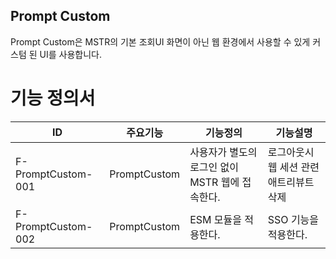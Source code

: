 ## Prompt Custom
Prompt Custom은 MSTR의 기본 조회UI 화면이 아닌 웹 환경에서 사용할 수 있게 커스텀 된 UI를 사용합니다. 
# 기능 정의서
|ID|주요기능|기능정의|기능설명|
|---|---|---|---|
|F-PromptCustom-001|PromptCustom|사용자가 별도의 로그인 없이 MSTR 웹에 접속한다.|로그아웃시 웹 세션 관련 애트리뷰트 삭제|
|F-PromptCustom-002|PromptCustom|ESM 모듈을 적용한다.|SSO 기능을 적용한다.|
